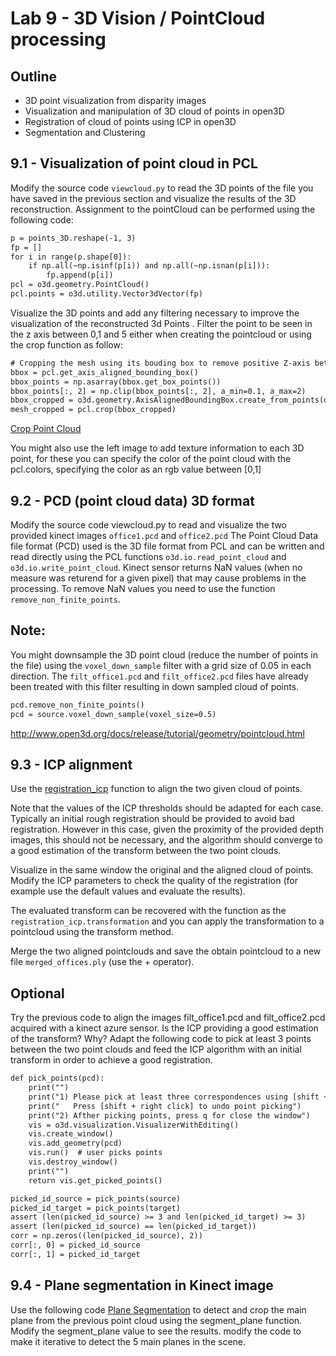 # Lab 9 - 3D Vision / PointCloud processing

## Outline
* 3D point visualization from disparity images
* Visualization and manipulation of 3D cloud of points in open3D
* Registration of cloud of points using ICP in open3D
* Segmentation and Clustering

## 9.1 - Visualization of point cloud in PCL 
Modify the source code `viewcloud.py` to read the 3D points of the file you have saved in the previous section and visualize the results of the 3D reconstruction.
Assignment to the pointCloud can be performed using the following code:
```html
p = points_3D.reshape(-1, 3)
fp = []
for i in range(p.shape[0]):
    if np.all(~np.isinf(p[i)) and np.all(~np.isnan(p[i])):
        fp.append(p[i])
pcl = o3d.geometry.PointCloud()
pcl.points = o3d.utility.Vector3dVector(fp)
```
Visualize the 3D points and add any filtering necessary to improve the visualization of the reconstructed 3d Points . 
Filter the point to be seen in the z axis between 0,1 and 5 either when creating the pointcloud or using the crop function as follow:
```html
# Cropping the mesh using its bouding box to remove positive Z-axis between 0.1 and 5
bbox = pcl.get_axis_aligned_bounding_box()
bbox_points = np.asarray(bbox.get_box_points())
bbox_points[:, 2] = np.clip(bbox_points[:, 2], a_min=0.1, a_max=2)
bbox_cropped = o3d.geometry.AxisAlignedBoundingBox.create_from_points(o3d.utility.Vector3dVector(bbox_points))
mesh_cropped = pcl.crop(bbox_cropped)
```
[Crop Point Cloud](http://www.open3d.org/docs/release/tutorial/geometry/pointcloud.html#Crop-point-cloud)

You might also use the left image to add texture information to each 3D point, for these you can specify the color of the point cloud with the pcl.colors, specifying the color as an rgb value between [0,1]

##	9.2 - PCD (point cloud data) 3D format 
Modify the source code viewcloud.py to read and visualize the two provided kinect images `office1.pcd` and `office2.pcd` The Point Cloud Data file format (PCD) used is the 3D file format from PCL and can be written and read directly using the PCL functions `o3d.io.read_point_cloud` and `o3d.io.write_point_cloud`. 
Kinect sensor returns NaN values (when no measure was returend for a given pixel) that may cause problems in the processing. To remove NaN values you need to use the function `remove_non_finite_points`.

## Note:
You might downsample the 3D point cloud (reduce the number of points in the file) using the `voxel_down_sample` filter with a grid size of 0.05 in each direction. The `filt_office1.pcd` and `filt_office2.pcd` files have already been treated with this filter resulting in down sampled cloud of points. 
```html
pcd.remove_non_finite_points()
pcd = source.voxel_down_sample(voxel_size=0.5)
```
http://www.open3d.org/docs/release/tutorial/geometry/pointcloud.html 


## 9.3 - ICP alignment
Use the [registration_icp](http://www.open3d.org/docs/release/tutorial/pipelines/icp_registration.html) function to align the two given cloud of points.

Note that the values of the ICP thresholds should be adapted for each case. Typically an initial rough registration should be provided to avoid bad registration. However in this case, given the proximity of the provided depth images, this should not be necessary, and the algorithm should converge to a good estimation of the transform between the two point clouds.

Visualize in the same window the original and the aligned cloud of points. Modify the ICP parameters to check the quality of the registration (for example use the default values and evaluate the results).

The evaluated transform can be recovered with the function as the `registration_icp.transformation` and you can apply the transformation to a pointcloud using the transform method.

Merge the two aligned pointclouds and save the obtain pointcloud to a new file `merged_offices.ply` (use the + operator).

## Optional
Try the previous code to align the images filt_office1.pcd and filt_office2.pcd acquired with a kinect azure sensor. Is the ICP providing a good estimation of the transform? Why?
Adapt the following code to pick at least 3 points between the two point clouds and feed the ICP algorithm with an initial transform in order to achieve a good registration.
```html
def pick_points(pcd):
    print("")
    print("1) Please pick at least three correspondences using [shift + left click]")
    print("   Press [shift + right click] to undo point picking")
    print("2) Afther picking points, press q for close the window")
    vis = o3d.visualization.VisualizerWithEditing()
    vis.create_window()
    vis.add_geometry(pcd)
    vis.run()  # user picks points
    vis.destroy_window()
    print("")
    return vis.get_picked_points()

picked_id_source = pick_points(source)
picked_id_target = pick_points(target)
assert (len(picked_id_source) >= 3 and len(picked_id_target) >= 3)
assert (len(picked_id_source) == len(picked_id_target))
corr = np.zeros((len(picked_id_source), 2))
corr[:, 0] = picked_id_source
corr[:, 1] = picked_id_target
```

## 9.4 - Plane segmentation in Kinect image
Use the following code [Plane Segmentation](https://www.open3d.org/docs/release/tutorial/geometry/pointcloud.html#Plane-segmentation) to detect and crop the main plane from the previous point cloud using the segment_plane function. Modify the segment_plane value to see the results. modify the code to make it iterative to detect the 5 main planes in the scene. 
